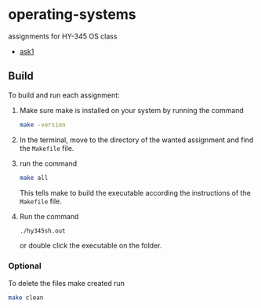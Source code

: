 # operating-systems
assignments for HY-345 OS class
  - [ask1](hy345/ask1)

## Build

To build and run each assignment:
    
1. Make sure make is installed on your system by running the command
    ```bash
    make -version
    ```
2. In the terminal, move to the directory of the wanted assignment and find the `Makefile` file.

3. run the command
    ```bash
    make all
    ```
    This tells make to build the executable according the instructions of the `Makefile` file.

4. Run the command
    ```bash
    ./hy345sh.out
    ```
    or double click the executable on the folder.

### Optional
To delete the files make created run
   ```bash
   make clean
   ```


